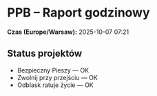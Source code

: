# PPB – Raport godzinowy
**Czas (Europe/Warsaw):** 2025-10-07 07:21

## Status projektów
- Bezpieczny Pieszy — OK
- Zwolnij przy przejściu — OK
- Odblask ratuje życie — OK


